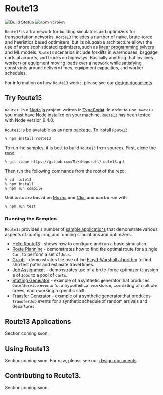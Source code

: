 # Route13 

[![Build Status](https://travis-ci.com/MikeHopcroft/route13.svg?branch=master)](https://travis-ci.com/MikeHopcroft/route13)
[![npm version](https://badge.fury.io/js/route13.svg)](https://badge.fury.io/js/route13)

`Route13` is a framework for building simulators and optimizers for transportation networks. `Route13` includes a number of naive, brute-force and heuristics based optimizers, but its pluggable architecture allows the use of more sophisticated optimizers, such as 
[linear programming solvers](https://en.wikipedia.org/wiki/Linear_programming)
and ML models. `Route13` scenarios include forklifts in warehouses, baggage carts at airports, and trucks on highways. Basically anything that involves workers or equipment moving loads over a network while satisfying constraints around delivery times, equipment capacities, and worker schedules.

For information on how `Route13` works, please see our
[design documents](https://github.com/MikeHopcroft/route13/blob/master/documentation/README.md).

## Try Route13

`Route13` is a [Node.js](https://nodejs.org/en/) project,
written in [TypeScript](https://www.typescriptlang.org/).
In order to use `Route13` you must have
[Node installed](https://nodejs.org/en/download/) on your machine.
`Route13` has been tested with Node version 9.4.0.

`Route13` is be available as an [npm package](https://www.npmjs.com/package/route13). To install `Route13`,

~~~
% npm install route13
~~~

To run the samples, it is best to build `Route13` from sources. First, clone the [repo](https://github.com/MikeHopcroft/route13):
~~~
% git clone https://github.com/MikeHopcroft/route13.git
~~~

Then run the following commands from the root of the repo:

~~~
% cd route13
% npm install
% npm run compile
~~~

Unit tests are based on [Mocha](https://www.npmjs.com/package/mocha) and 
[Chai](https://www.npmjs.com/package/chai) and can be run with
~~~
% npm run test
~~~
### Running the Samples

`Route13` provides a number of [sample applications](./samples/README.md) that demonstrate various aspects of configuring and running simulations and optimizers.

* [Hello Route13](./documentation/samples/hello-route13.md) - shows how to configure and run a basic simulation.
* [Route Planning](./documentation/samples/route-planner.md) - demonstrates how to find the optimal route for a single `Cart` to perform a set of `Jobs`.
* [Graph](./documentation/samples/graph.md) - demonstrates the use of the [Floyd-Warshall algorithm](https://en.wikipedia.org/wiki/Floyd%E2%80%93Warshall_algorithm)
 to find shortest paths and estimate travel times.
* [Job Assignment](./documentation/samples/job-assignment.md) - demonstrates use of a brute-force optimizer to assign a of `Jobs` to a pool of `Carts`.
* [Staffing Generator](./documentation/samples/staffing-generator.md) - example of a synthetic generator that produces `OutOfService` events
for a hypothetical workforce, consisting of multiple crews, each working a
specific shift.
* [Transfer Generator](./documentation/samples/transfer-generator.md) - example of a synthetic generator that produces `TransferJob` events
for a synthetic schedule of random arrivals and departures.

## Route13 Applications

Section coming soon.

## Using Route13

Section coming soon. For now, please see our 
[design documents](https://github.com/MikeHopcroft/route13/blob/master/documentation/README.md).

## Contributing to Route13.

Section coming soon.